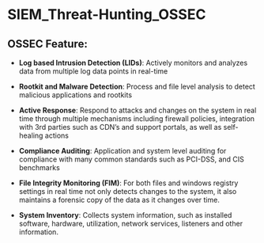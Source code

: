 # SIEM_Threat-Hunting_OSSEC

## OSSEC Feature:
- **Log based Intrusion Detection (LIDs)**: Actively monitors and analyzes data from multiple log data points in real-time

- **Rootkit and Malware Detection**: Process and file level analysis to detect malicious applications and rootkits

- **Active Response**: Respond to attacks and changes on the system in real time through multiple mechanisms including firewall policies, integration with 3rd parties such as CDN’s and support portals, as well as self-healing actions

- **Compliance Auditing**: Application and system level auditing for compliance with many common standards such as PCI-DSS, and CIS benchmarks

- **File Integrity Monitoring (FIM)**: For both files and windows registry settings in real time not only detects changes to the system, it also maintains a forensic copy of the data as it changes over time.

- **System Inventory**: Collects system information, such as installed software, hardware, utilization, network services, listeners and other information.
